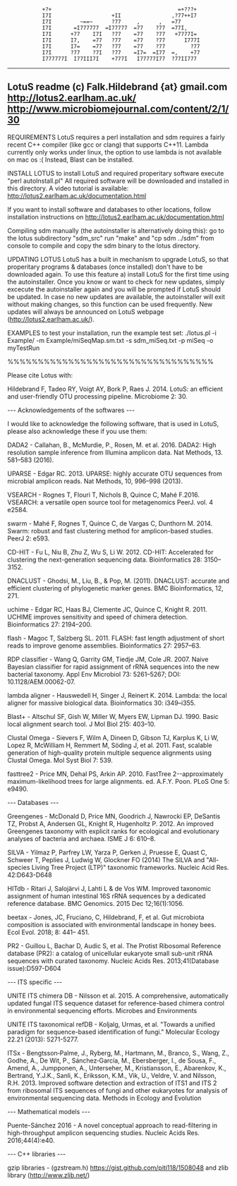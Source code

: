                +?+                                        =+???+                
               I7I                   +II                ,?77++I7                
               I7I         ~==~      ?77     ,      ,   =77                     
               I7I       =I777777  =I77777  =77    ?77  =77I,                   
               I7I      +77    I7I   ?77    =77    ?77   +7777I=                
               I7I      I7,    =77   ?77    =77    ?77      I777I               
               I7I      I7=    =77   ?77    =77    ?77        ?77               
               I7I      ?77    ?7I   ?77    =I7=  =I77  =,    +77               
               I777777I  I77III7I    +777I   I77777I77  ?77II777                

----------------------------------
LotuS readme
(c) Falk.Hildebrand {at} gmail.com
http://lotus2.earlham.ac.uk/
http://www.microbiomejournal.com/content/2/1/30
----------------------------------
REQUIREMENTS
LotuS requires a perl installation and sdm requires a fairly recent C++ compiler (like gcc or clang) that supports C++11.
Lambda currently only works under linux, the option to use lambda is not available on mac os :( Instead, Blast can be installed.

INSTALL LOTUS
to install LotuS and required properitary software execute
"perl autoInstall.pl"
All required software will be downloaded and installed in this directory.
A video tutorial is available: http://lotus2.earlham.ac.uk/documentation.html

If you want to install software and databases to other locations, follow installation instructions on http://lotus2.earlham.ac.uk/documentation.html

Compiling sdm manually (the autoinstaller is alternatively doing this):
go to the lotus subdirectory "sdm_src"
run "make" and "cp sdm ../sdm" from console to compile and copy the sdm binary to the lotus directory.

UPDATING LOTUS
LotuS has a built in mechanism to upgrade LotuS, so that properitary programs & databases (once installed) don't have to be downloaded again. To use this feature a) install LotuS for the first time using the autoinstaller. 
Once you know or want to check for new updates, simply excecute the autoinstaller again and you will be prompted if LotuS should be updated. In case no new updates are available, the autoinstaller will exit without making changes, so this function can be used frequently. New updates will always be announced on LotuS webpage (http://lotus2.earlham.ac.uk/).

EXAMPLES
to test your installation, run the example test set:
./lotus.pl -i Example/ -m Example/miSeqMap.sm.txt -s sdm_miSeq.txt -p miSeq -o myTestRun


%%%%%%%%%%%%%%%%%%%%%%%%%%%%%%%%%%

Please cite Lotus with: 

Hildebrand F, Tadeo RY, Voigt AY, Bork P, Raes J. 2014. LotuS: an efficient and user-friendly OTU processing pipeline. Microbiome 2: 30. 


--- Acknowledgements of the softwares ---

I would like to acknowledge the following software, that is used in LotuS, please also acknowledge these if you use them:

DADA2 - Callahan, B., McMurdie, P., Rosen, M. et al. 2016. DADA2: High resolution sample inference from Illumina amplicon data. Nat Methods, 13. 581–583 (2016).

UPARSE - Edgar RC. 2013. UPARSE: highly accurate OTU sequences from microbial amplicon reads. Nat Methods, 10, 996–998 (2013).

VSEARCH - Rognes T, Flouri T, Nichols B, Quince C, Mahé F.2016. VSEARCH: a versatile open source tool for metagenomics PeerJ. vol. 4 e2584.

swarm - Mahé F, Rognes T, Quince C, de Vargas C, Dunthorn M. 2014. Swarm: robust and fast clustering method for amplicon-based studies. PeerJ 2: e593.

CD-HIT - Fu L, Niu B, Zhu Z, Wu S, Li W. 2012. CD-HIT: Accelerated for clustering the next-generation sequencing data. Bioinformatics 28: 3150–3152.

DNACLUST - Ghodsi, M., Liu, B., & Pop, M. (2011). DNACLUST: accurate and efficient clustering of phylogenetic marker genes. BMC Bioinformatics, 12, 271.

uchime - Edgar RC, Haas BJ, Clemente JC, Quince C, Knight R. 2011. UCHIME improves sensitivity and speed of chimera detection. Bioinformatics 27: 2194–200.

flash - Magoc T, Salzberg SL. 2011. FLASH: fast length adjustment of short reads to improve genome assemblies. Bioinformatics 27: 2957–63.

RDP classifier - Wang Q, Garrity GM, Tiedje JM, Cole JR. 2007. Naive Bayesian classifier for rapid assignment of rRNA sequences into the new bacterial taxonomy. Appl Env Microbiol 73: 5261–5267; DOI: 10.1128/AEM.00062-07.

lambda aligner - Hauswedell H, Singer J, Reinert K. 2014. Lambda: the local aligner for massive biological data. Bioinformatics 30: i349–i355. 

Blast+ - Altschul SF, Gish W, Miller W, Myers EW, Lipman DJ. 1990. Basic local alignment search tool. J Mol Biol 215: 403–10.

Clustal Omega - Sievers F, Wilm A, Dineen D, Gibson TJ, Karplus K, Li W, Lopez R, McWilliam H, Remmert M, Söding J, et al. 2011. Fast, scalable generation of high-quality protein multiple sequence alignments using Clustal Omega. Mol Syst Biol 7: 539.

fasttree2 - Price MN, Dehal PS, Arkin AP. 2010. FastTree 2--approximately maximum-likelihood trees for large alignments. ed. A.F.Y. Poon. PLoS One 5: e9490.

--- Databases ---

Greengenes - McDonald D, Price MN, Goodrich J, Nawrocki EP, DeSantis TZ, Probst A, Andersen GL, Knight R, Hugenholtz P. 2012. An improved Greengenes taxonomy with explicit ranks for ecological and evolutionary analyses of bacteria and archaea. ISME J 6: 610–8.

SILVA - Yilmaz P, Parfrey LW, Yarza P, Gerken J, Pruesse E, Quast C, Schweer T, Peplies J, Ludwig W, Glockner FO (2014) The SILVA and "All-species Living Tree Project (LTP)" taxonomic frameworks. Nucleic Acid Res. 42:D643-D648 

HITdb - Ritari J, Salojärvi J, Lahti L & de Vos WM. Improved taxonomic assignment of human intestinal 16S rRNA sequences by a dedicated reference database. BMC Genomics. 2015 Dec 12;16(1):1056.

beetax - Jones, JC, Fruciano, C, Hildebrand, F, et al. Gut microbiota composition is associated with environmental landscape in honey bees. Ecol Evol. 2018; 8: 441– 451.

PR2 - Guillou L, Bachar D, Audic S, et al. The Protist Ribosomal Reference database (PR2): a catalog of unicellular eukaryote small sub-unit rRNA sequences with curated taxonomy. Nucleic Acids Res. 2013;41(Database issue):D597-D604

--- ITS specific ---

UNITE ITS chimera DB - Nilsson et al. 2015. A comprehensive, automatically updated fungal ITS sequence dataset for reference-based chimera control in environmental sequencing efforts. Microbes and Environments 

UNITE ITS taxonomical refDB - Koljalg, Urmas, et al. "Towards a unified paradigm for sequence-based identification of fungi." Molecular Ecology 22.21 (2013): 5271-5277.

ITSx - Bengtsson‐Palme, J., Ryberg, M., Hartmann, M., Branco, S., Wang, Z., Godhe, A., De Wit, P., Sánchez‐García, M., Ebersberger, I., de Sousa, F., Amend, A., Jumpponen, A., Unterseher, M., Kristiansson, E., Abarenkov, K., Bertrand, Y.J.K., Sanli, K., Eriksson, K.M., Vik, U., Veldre, V. and Nilsson, R.H. 2013. Improved software detection and extraction of ITS1 and ITS 2 from ribosomal ITS sequences of fungi and other eukaryotes for analysis of environmental sequencing data. Methods in Ecology and Evolution


--- Mathematical models ---

Puente-Sánchez 2016 - A novel conceptual approach to read-filtering in high-throughput amplicon sequencing studies. Nucleic Acids Res. 2016;44(4):e40. 

--- C++ libraries ---

gzip libraries - (gzstream.h) https://gist.github.com/piti118/1508048 and zlib library (http://www.zlib.net/)
